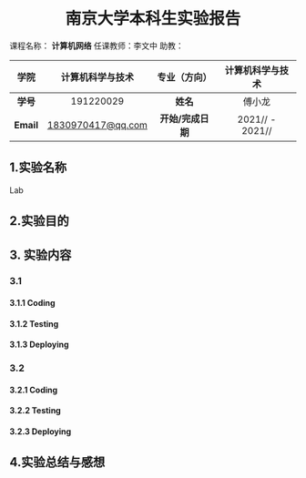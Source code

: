 # <center>南京大学本科生实验报告</center>

课程名称： **计算机网络**						任课教师：李文中				助教：

|   学院    | 计算机科学与技术  |   专业（方向）    | 计算机科学与技术 |
| :-------: | :---------------: | :---------------: | :--------------: |
| **学号**  |     191220029     |     **姓名**      |      傅小龙      |
| **Email** | 1830970417@qq.com | **开始/完成日期** | 2021// - 2021//  |

## 1.实验名称

Lab

## 2.实验目的



## 3. 实验内容

### 3.1 

#### 3.1.1 Coding



#### 3.1.2 Testing



#### 3.1.3 Deploying



### 3.2 

#### 3.2.1 Coding



#### 3.2.2 Testing



#### 3.2.3 Deploying



## 4.实验总结与感想

​	